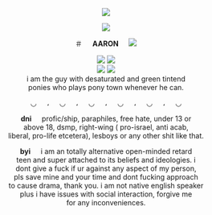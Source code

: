 <p align="center">
  <img src="https://files.catbox.moe/nvwxps.png">
</p>

<p align="center">
  <img src="https://files.catbox.moe/ikr62i.png">
</p>

<p align="center">
  ＃⠀⠀<b>AARON</b>⠀⠀<img src="https://files.catbox.moe/fe2w88.gif">
</p>

<p align="center">
  <img src="https://64.media.tumblr.com/336040faac200d50d215a106cc21552d/132c09c2386dbe24-7b/s250x400/2f22edcd9b5c3b27d389cad928bba3f616165b7f.gifv"> <img src="https://64.media.tumblr.com/3b7fcc364a192bcc216a0b0396b20101/66f8bee48421ca35-5a/s250x400/aa12faa9a15d5089641dc9cfeb165dcc97283b61.webp"><br>
  <img src="https://64.media.tumblr.com/ad0156c4476144db90d7ab437360b6c1/66f8bee48421ca35-26/s250x400/67f6783f92ad7a7dd08ffad67ff067237e23d3ab.gifv"> <img src="https://64.media.tumblr.com/30d6f7e39baa.gif"><br>
  i am the guy with desaturated and green tintend<br>
  ponies who plays pony town whenever he can.
</p>

<p align="center">
  ◡⠀⠀،⠀⠀◡⠀⠀،⠀⠀◡⠀⠀،⠀⠀◡⠀⠀،⠀⠀◡⠀⠀،⠀⠀◡
</p>

<p align="center">
  <b>dni</b>⠀⠀profic/ship, paraphiles, free hate, under 13 or<br>
  above 18, dsmp, right-wing ( pro-israel, anti acab,<br>
  liberal, pro-life etcetera), lesboys or any other shit like that.<br>
</p>

<p align="center">
  <b>byi</b>⠀⠀i am an totally alternative open-minded retard<br>
  teen and super attached to its beliefs and ideologies. i<br>
  dont give a fuck if ur against any aspect of my person,<br>
  pls save mine and your time and dont fucking approach<br>
  to cause drama, thank you. i am not native english speaker<br>
  plus i have issues with social interaction, forgive me<br>
  for any inconveniences.
</p>

